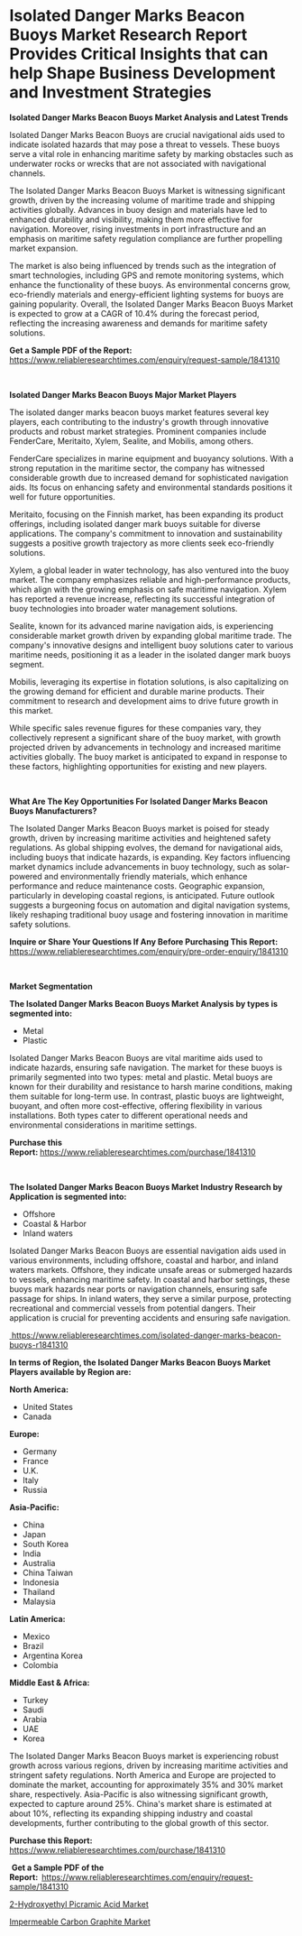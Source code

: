 <p><h1>Isolated Danger Marks Beacon Buoys Market Research Report Provides Critical Insights that can help Shape Business Development and Investment Strategies</h1></p><p><strong>Isolated Danger Marks Beacon Buoys Market Analysis and Latest Trends</strong></p>
<p><p>Isolated Danger Marks Beacon Buoys are crucial navigational aids used to indicate isolated hazards that may pose a threat to vessels. These buoys serve a vital role in enhancing maritime safety by marking obstacles such as underwater rocks or wrecks that are not associated with navigational channels. </p><p>The Isolated Danger Marks Beacon Buoys Market is witnessing significant growth, driven by the increasing volume of maritime trade and shipping activities globally. Advances in buoy design and materials have led to enhanced durability and visibility, making them more effective for navigation. Moreover, rising investments in port infrastructure and an emphasis on maritime safety regulation compliance are further propelling market expansion. </p><p>The market is also being influenced by trends such as the integration of smart technologies, including GPS and remote monitoring systems, which enhance the functionality of these buoys. As environmental concerns grow, eco-friendly materials and energy-efficient lighting systems for buoys are gaining popularity. Overall, the Isolated Danger Marks Beacon Buoys Market is expected to grow at a CAGR of 10.4% during the forecast period, reflecting the increasing awareness and demands for maritime safety solutions.</p></p>
<p><strong>Get a Sample PDF of the Report:&nbsp;</strong> <a href="https://www.reliableresearchtimes.com/enquiry/request-sample/1841310?utm_campaign=2263&utm_medium=2&utm_source=Github&utm_content=ia&utm_term=28022025&utm_id=isolated-danger-marks-beacon-buoys">https://www.reliableresearchtimes.com/enquiry/request-sample/1841310</a></p>
<p>&nbsp;</p>
<p><strong>Isolated Danger Marks Beacon Buoys Major Market Players</strong></p>
<p><p>The isolated danger marks beacon buoys market features several key players, each contributing to the industry's growth through innovative products and robust market strategies. Prominent companies include FenderCare, Meritaito, Xylem, Sealite, and Mobilis, among others.</p><p>FenderCare specializes in marine equipment and buoyancy solutions. With a strong reputation in the maritime sector, the company has witnessed considerable growth due to increased demand for sophisticated navigation aids. Its focus on enhancing safety and environmental standards positions it well for future opportunities.</p><p>Meritaito, focusing on the Finnish market, has been expanding its product offerings, including isolated danger mark buoys suitable for diverse applications. The company's commitment to innovation and sustainability suggests a positive growth trajectory as more clients seek eco-friendly solutions.</p><p>Xylem, a global leader in water technology, has also ventured into the buoy market. The company emphasizes reliable and high-performance products, which align with the growing emphasis on safe maritime navigation. Xylem has reported a revenue increase, reflecting its successful integration of buoy technologies into broader water management solutions.</p><p>Sealite, known for its advanced marine navigation aids, is experiencing considerable market growth driven by expanding global maritime trade. The company's innovative designs and intelligent buoy solutions cater to various maritime needs, positioning it as a leader in the isolated danger mark buoys segment.</p><p>Mobilis, leveraging its expertise in flotation solutions, is also capitalizing on the growing demand for efficient and durable marine products. Their commitment to research and development aims to drive future growth in this market.</p><p>While specific sales revenue figures for these companies vary, they collectively represent a significant share of the buoy market, with growth projected driven by advancements in technology and increased maritime activities globally. The buoy market is anticipated to expand in response to these factors, highlighting opportunities for existing and new players.</p></p>
<p>&nbsp;</p>
<p><strong>What Are The Key Opportunities For Isolated Danger Marks Beacon Buoys Manufacturers?</strong></p>
<p><p>The Isolated Danger Marks Beacon Buoys market is poised for steady growth, driven by increasing maritime activities and heightened safety regulations. As global shipping evolves, the demand for navigational aids, including buoys that indicate hazards, is expanding. Key factors influencing market dynamics include advancements in buoy technology, such as solar-powered and environmentally friendly materials, which enhance performance and reduce maintenance costs. Geographic expansion, particularly in developing coastal regions, is anticipated. Future outlook suggests a burgeoning focus on automation and digital navigation systems, likely reshaping traditional buoy usage and fostering innovation in maritime safety solutions.</p></p>
<p><strong>Inquire or Share Your Questions If Any Before Purchasing This Report:</strong> <a href="https://www.reliableresearchtimes.com/enquiry/pre-order-enquiry/1841310?utm_campaign=2263&utm_medium=2&utm_source=Github&utm_content=ia&utm_term=28022025&utm_id=isolated-danger-marks-beacon-buoys">https://www.reliableresearchtimes.com/enquiry/pre-order-enquiry/1841310</a></p>
<p>&nbsp;</p>
<p><strong>Market Segmentation</strong></p>
<p><strong>The Isolated Danger Marks Beacon Buoys Market Analysis by types is segmented into:</strong></p>
<p><ul><li>Metal</li><li>Plastic</li></ul></p>
<p><p>Isolated Danger Marks Beacon Buoys are vital maritime aids used to indicate hazards, ensuring safe navigation. The market for these buoys is primarily segmented into two types: metal and plastic. Metal buoys are known for their durability and resistance to harsh marine conditions, making them suitable for long-term use. In contrast, plastic buoys are lightweight, buoyant, and often more cost-effective, offering flexibility in various installations. Both types cater to different operational needs and environmental considerations in maritime settings.</p></p>
<p><strong>Purchase this Report:&nbsp;</strong><a href="https://www.reliableresearchtimes.com/purchase/1841310?utm_campaign=2263&utm_medium=2&utm_source=Github&utm_content=ia&utm_term=28022025&utm_id=isolated-danger-marks-beacon-buoys">https://www.reliableresearchtimes.com/purchase/1841310</a></p>
<p>&nbsp;</p>
<p><strong>The Isolated Danger Marks Beacon Buoys Market Industry Research by Application is segmented into:</strong></p>
<p><ul><li>Offshore</li><li>Coastal & Harbor</li><li>Inland waters</li></ul></p>
<p><p>Isolated Danger Marks Beacon Buoys are essential navigation aids used in various environments, including offshore, coastal and harbor, and inland waters markets. Offshore, they indicate unsafe areas or submerged hazards to vessels, enhancing maritime safety. In coastal and harbor settings, these buoys mark hazards near ports or navigation channels, ensuring safe passage for ships. In inland waters, they serve a similar purpose, protecting recreational and commercial vessels from potential dangers. Their application is crucial for preventing accidents and ensuring safe navigation.</p></p>
<p><a href="https://www.reliableresearchtimes.com/isolated-danger-marks-beacon-buoys-r1841310?utm_campaign=2263&utm_medium=2&utm_source=Github&utm_content=ia&utm_term=28022025&utm_id=isolated-danger-marks-beacon-buoys">&nbsp;https://www.reliableresearchtimes.com/isolated-danger-marks-beacon-buoys-r1841310</a></p>
<p><strong>In terms of Region, the Isolated Danger Marks Beacon Buoys Market Players available by Region are:</strong></p>
<p>
    <p> <strong> North America: </strong>
        <ul>
            <li>United States</li>
            <li>Canada</li>
        </ul>
        </p> 
    <p> <strong> Europe: </strong>
        <ul>
            <li>Germany</li>
            <li>France</li>
            <li>U.K.</li>
            <li>Italy</li>
            <li>Russia</li>
        </ul>
        </p> 
    <p> <strong> Asia-Pacific: </strong>
        <ul>
            <li>China</li>
            <li>Japan</li>
            <li>South Korea</li>
            <li>India</li>
            <li>Australia</li>
            <li>China Taiwan</li>
            <li>Indonesia</li>
            <li>Thailand</li>
            <li>Malaysia</li>
        </ul>
        </p> 
    <p> <strong> Latin America: </strong>
        <ul>
            <li>Mexico</li>
            <li>Brazil</li>
            <li>Argentina Korea</li>
            <li>Colombia</li>
        </ul>
        </p> 
    <p> <strong> Middle East & Africa: </strong>
        <ul>
            <li>Turkey</li>
            <li>Saudi</li>
            <li>Arabia</li>
            <li>UAE</li>
            <li>Korea</li>
        </ul>
    </p>
    </p>
<p><p>The Isolated Danger Marks Beacon Buoys market is experiencing robust growth across various regions, driven by increasing maritime activities and stringent safety regulations. North America and Europe are projected to dominate the market, accounting for approximately 35% and 30% market share, respectively. Asia-Pacific is also witnessing significant growth, expected to capture around 25%. China's market share is estimated at about 10%, reflecting its expanding shipping industry and coastal developments, further contributing to the global growth of this sector.</p></p>
<p><strong>Purchase this Report: </strong><a href="https://www.reliableresearchtimes.com/purchase/1841310?utm_campaign=2263&utm_medium=2&utm_source=Github&utm_content=ia&utm_term=28022025&utm_id=isolated-danger-marks-beacon-buoys">https://www.reliableresearchtimes.com/purchase/1841310</a></p>
<p>&nbsp;<strong>Get a Sample PDF of the Report:&nbsp;&nbsp;</strong><a href="https://www.reliableresearchtimes.com/enquiry/request-sample/1841310?utm_campaign=2263&utm_medium=2&utm_source=Github&utm_content=ia&utm_term=28022025&utm_id=isolated-danger-marks-beacon-buoys">https://www.reliableresearchtimes.com/enquiry/request-sample/1841310</a></p>
<p><strong></strong></p>
<p><p><a href="https://github.com/saoneubeh8/Market-Research-Report-List-1/blob/main/2-hydroxyethyl-picramic-acid-market.md?utm_campaign=2263&utm_medium=2&utm_source=Github&utm_content=ia&utm_term=28022025&utm_id=isolated-danger-marks-beacon-buoys">2-Hydroxyethyl Picramic Acid Market</a></p><p><a href="https://github.com/anggigpps/Market-Research-Report-List-1/blob/main/impermeable-carbon-graphite-market.md?utm_campaign=2263&utm_medium=2&utm_source=Github&utm_content=ia&utm_term=28022025&utm_id=isolated-danger-marks-beacon-buoys">Impermeable Carbon Graphite Market</a></p></p>
